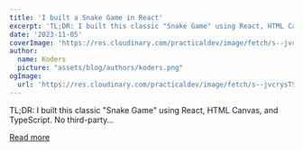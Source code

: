```yaml
---
title: 'I built a Snake Game in React'
excerpt: 'TL;DR: I built this classic "Snake Game" using React, HTML Canvas, and TypeScript. No third-party...'
date: '2023-11-05'
coverImage: 'https://res.cloudinary.com/practicaldev/image/fetch/s--jvcrysTS--/c_imagga_scale,f_auto,fl_progressive,h_420,q_auto,w_1000/https://dev-to-uploads.s3.amazonaws.com/uploads/articles/70d2gk7bi22frn30q5qo.jpg'
author:
  name: Koders
  picture: "assets/blog/authors/koders.png"
ogImage:
  url: 'https://res.cloudinary.com/practicaldev/image/fetch/s--jvcrysTS--/c_imagga_scale,f_auto,fl_progressive,h_420,q_auto,w_1000/https://dev-to-uploads.s3.amazonaws.com/uploads/articles/70d2gk7bi22frn30q5qo.jpg'
---
```


TL;DR: I built this classic "Snake Game" using React, HTML Canvas, and TypeScript. No third-party...

[Read more](https://dev.to/menard_codes/i-built-a-snake-game-in-react-48b6)

